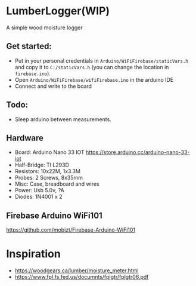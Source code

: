 # LumberLogger(WIP)
A simple wood moisture logger

## Get started:
* Put in your personal credentials in `Arduino/WiFiFirebase/staticVars.h` and copy it to `C:/staticVars.h` (you can change the location in `firebase.ino`).
* Open `Arduino/WiFiFirebase/wifiFirebase.ino` in the arduino IDE
* Connect and write to the board


## Todo:
* Sleep arduino between measurements.

## Hardware
* Board: Arduino Nano 33 IOT https://store.arduino.cc/arduino-nano-33-iot
* Half-Bridge: TI L293D
* Resistors: 10x22M, 1x3.3M
* Probes: 2 Screws, 8x35mm
* Misc: Case, breadboard and wires
* Power: Usb 5.0v, ?A
* Diodes: 1N4001 x 2


## Firebase Arduino WiFi101
https://github.com/mobizt/Firebase-Arduino-WiFi101

# Inspiration
* https://woodgears.ca/lumber/moisture_meter.html
* https://www.fpl.fs.fed.us/documnts/fplgtr/fplgtr06.pdf

